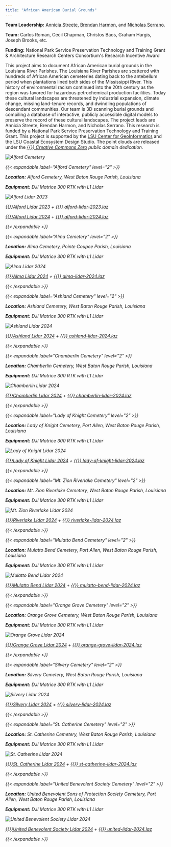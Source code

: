 ```yaml
---
title: "African American Burial Grounds"
---
```


**Team Leadership:**
[Annicia Streete](https://design.lsu.edu/faculty/streete-annicia/),
[Brendan Harmon](https://baharmon.github.io/), and
[Nicholas Serrano](https://dcp.ufl.edu/faculties/nicholas-serrano/).

**Team:**
Carlos Roman, Cecil Chapman, Christos Baos, Graham Hargis, Joseph Brooks, etc.

**Funding:** National Park Service Preservation Technology and Training Grant
& Architecture Research Centers Consortium's Research Incentive Award

This project aims to document African American burial grounds in the Louisiana River Parishes. The Louisiana River Parishes are scattered with hundreds of African American cemeteries dating back to the antebellum period when plantations lined both sides of the Mississippi River. This history of environmental racism continued into the 20th century as the region was favored for hazardous petrochemical production facilities. Today these cultural landscapes are threatened by industrial expansion, climate change, missing land-tenure records, and dwindling populations of descendant communities. Our team is 3D scanning burial grounds and compiling a database of interactive, publicly accessible digital models to preserve the record of these cultural landscapes. The project leads are Annicia Streete, Brendan Harmon, and Nicholas Serrano. This research is funded by a National Park Service Preservation Technology and Training Grant. This project is supported by the [LSU Center for GeoInformatics](http://c4g.lsu.edu/) and the LSU Coastal Ecosystem Design Studio. The point clouds are released under the [{{<i class="fab fa-creative-commons-zero">}} Creative Commons Zero](https://creativecommons.org/share-your-work/public-domain/cc0/) public domain dedication.

![Alford Cemetery](../alford-1.webp)

{{< expandable label="Alford Cemetery" level="2" >}}

**Location:** Alford Cemetery, West Baton Rouge Parish, Louisiana

**Equipment:** DJI Matrice 300 RTK with L1 Lidar

![Alford Lidar 2023](../alford-lidar-2023.webp)

[{{<i class="fas fa-braille">}}Alford Lidar 2023](https://xyz.cct.lsu.edu/data/burial-grounds/alford-lidar-2023.html "Point Cloud Viewer for Alford Cemetery Lidar 2023")
+
[{{<i class="ms ms-cloud">}} alford-lidar-2023.laz](https://xyz.cct.lsu.edu/data/burial-grounds/alford-lidar-2023.laz "LAZ Point Cloud Dataset for Alford Cemetery 2023")

[{{<i class="fas fa-braille">}}Alford Lidar 2024](https://xyz.cct.lsu.edu/data/burial-grounds/alford-lidar-2024.html "Point Cloud Viewer for Alford Cemetery Lidar 2024")
+
[{{<i class="ms ms-cloud">}} alford-lidar-2024.laz](https://xyz.cct.lsu.edu/data/burial-grounds/alford-lidar-2024.laz "LAZ Point Cloud Dataset for Alford Cemetery 2024")

{{< /expandable >}}

{{< expandable label="Alma Cemetery" level="2" >}}

**Location:** Alma Cemetery, Pointe Coupee Parish, Louisiana

**Equipment:** DJI Matrice 300 RTK with L1 Lidar

![Alma Lidar 2024](../alma-lidar-2024.webp)

[{{<i class="fas fa-braille">}}Alma Lidar 2024](https://xyz.cct.lsu.edu/data/burial-grounds/alma-lidar-2024.html "Point Cloud Viewer for Alma Cemetery Lidar 2024")
+
[{{<i class="ms ms-cloud">}} alma-lidar-2024.laz](https://xyz.cct.lsu.edu/data/burial-grounds/alma-lidar-2024.laz "LAZ Point Cloud Dataset for Alma Cemetery 2024")

{{< /expandable >}}

{{< expandable label="Ashland Cemetery" level="2" >}}

**Location:** Ashland Cemetery, West Baton Rouge Parish, Louisiana

**Equipment:** DJI Matrice 300 RTK with L1 Lidar

![Ashland Lidar 2024](../ashland-lidar-2024.webp)

[{{<i class="fas fa-braille">}}Ashland Lidar 2024](https://xyz.cct.lsu.edu/data/burial-grounds/ashland-lidar-2024.html "Point Cloud Viewer for Ashland Cemetery Lidar 2024")
+
[{{<i class="ms ms-cloud">}} ashland-lidar-2024.laz](https://xyz.cct.lsu.edu/data/burial-grounds/ashland-lidar-2024.laz "LAZ Point Cloud Dataset for Ashland Cemetery 2024")

{{< /expandable >}}

{{< expandable label="Chamberlin Cemetery" level="2" >}}

**Location:** Chamberlin Cemetery, West Baton Rouge Parish, Louisiana

**Equipment:** DJI Matrice 300 RTK with L1 Lidar

![Chamberlin Lidar 2024](../chamberlin-lidar-2024.webp)

[{{<i class="fas fa-braille">}}Chamberlin Lidar 2024](https://xyz.cct.lsu.edu/data/burial-grounds/chamberlin-lidar-2024.html "Point Cloud Viewer for Chamberlin Cemetery Lidar 2024")
+
[{{<i class="ms ms-cloud">}} chamberlin-lidar-2024.laz](https://xyz.cct.lsu.edu/data/burial-grounds/chamberlin-lidar-2024.laz "LAZ Point Cloud Dataset for Chamberlin Cemetery 2024")

{{< /expandable >}}

{{< expandable label="Lady of Knight Cemetery" level="2" >}}

**Location:** Lady of Knight Cemetery, Port Allen, West Baton Rouge Parish, Louisiana

**Equipment:** DJI Matrice 300 RTK with L1 Lidar

![Lady of Knight Lidar 2024](../lady-of-knight-lidar-2024.webp)

[{{<i class="fas fa-braille">}}Lady of Knight Lidar 2024](https://xyz.cct.lsu.edu/data/burial-grounds/lady-of-knight-lidar-2024.html "Point Cloud Viewer for Lady of Knight Cemetery Lidar 2024")
+
[{{<i class="ms ms-cloud">}} lady-of-knight-lidar-2024.laz](https://xyz.cct.lsu.edu/data/burial-grounds/lady-of-knight-lidar-2024.laz "LAZ Point Cloud Dataset for Lady of Knight Cemetery 2024")

{{< /expandable >}}

{{< expandable label="Mt. Zion Riverlake Cemetery" level="2" >}}

**Location:** Mt. Zion Riverlake Cemetery, West Baton Rouge Parish, Louisiana

**Equipment:** DJI Matrice 300 RTK with L1 Lidar

![Mt. Zion Riverlake Lidar 2024](../riverlake-lidar-2024.webp)

[{{<i class="fas fa-braille">}}Riverlake Lidar 2024](https://xyz.cct.lsu.edu/data/burial-grounds/riverlake-lidar-2024.html "Point Cloud Viewer for Mt. Zion Riverlake Cemetery Lidar 2024")
+
[{{<i class="ms ms-cloud">}} riverlake-lidar-2024.laz](https://xyz.cct.lsu.edu/data/burial-grounds/riverlake-lidar-2024.laz "LAZ Point Cloud Dataset for Mt. Zion Riverlake Cemetery 2024")

{{< /expandable >}}

{{< expandable label="Mulatto Bend Cemetery" level="2" >}}

**Location:** Mulatto Bend Cemetery, Port Allen, West Baton Rouge Parish, Louisiana

**Equipment:** DJI Matrice 300 RTK with L1 Lidar

![Mulatto Bend Lidar 2024](../mulatto-bend-lidar-2024.webp)

[{{<i class="fas fa-braille">}}Mulatto Bend Lidar 2024](https://xyz.cct.lsu.edu/data/burial-grounds/mulatto-bend-lidar-2024.html "Point Cloud Viewer for Mulatto Bend Cemetery Lidar 2024")
+
[{{<i class="ms ms-cloud">}} mulatto-bend-lidar-2024.laz](https://xyz.cct.lsu.edu/data/burial-grounds/mulatto-bend-lidar-2024.laz "LAZ Point Cloud Dataset for Mulatto Bend Cemetery 2024")

{{< /expandable >}}

{{< expandable label="Orange Grove Cemetery" level="2" >}}

**Location:** Orange Grove Cemetery, West Baton Rouge Parish, Louisiana

**Equipment:** DJI Matrice 300 RTK with L1 Lidar

![Orange Grove Lidar 2024](../orange-grove-lidar-2024.webp)

[{{<i class="fas fa-braille">}}Orange Grove Lidar 2024](https://xyz.cct.lsu.edu/data/burial-grounds/orange-grove-lidar-2024.html "Point Cloud Viewer for Orange Grove Cemetery Lidar 2024")
+
[{{<i class="ms ms-cloud">}} orange-grove-lidar-2024.laz](https://xyz.cct.lsu.edu/data/burial-grounds/orange-grove-lidar-2024.laz "LAZ Point Cloud Dataset for Orange Grove Cemetery 2024")

{{< /expandable >}} 

{{< expandable label="Silvery Cemetery" level="2" >}}

**Location:** Silvery Cemetery, West Baton Rouge Parish, Louisiana

**Equipment:** DJI Matrice 300 RTK with L1 Lidar

![Silvery Lidar 2024](../silvery-lidar-2024.webp)

[{{<i class="fas fa-braille">}}Silvery Lidar 2024](https://xyz.cct.lsu.edu/data/burial-grounds/silvery-lidar-2024.html "Point Cloud Viewer for Silvery Cemetery Lidar 2024")
+
[{{<i class="ms ms-cloud">}} silvery-lidar-2024.laz](https://xyz.cct.lsu.edu/data/burial-grounds/silvery-lidar-2024.laz "LAZ Point Cloud Dataset for Silvery Cemetery 2024")

{{< /expandable >}}

{{< expandable label="St. Catherine Cemetery" level="2" >}}

**Location:** St. Catherine Cemetery, West Baton Rouge Parish, Louisiana

**Equipment:** DJI Matrice 300 RTK with L1 Lidar

![St. Catherine Lidar 2024](../st-catherine-lidar-2024.webp)

[{{<i class="fas fa-braille">}}St. Catherine Lidar 2024](https://xyz.cct.lsu.edu/data/burial-grounds/st-catherine-lidar-2024.html "Point Cloud Viewer for St. Catherine Cemetery Lidar 2024")
+
[{{<i class="ms ms-cloud">}} st-catherine-lidar-2024.laz](https://xyz.cct.lsu.edu/data/burial-grounds/st-catherine-lidar-2024.laz "LAZ Point Cloud Dataset for St. Catherine Cemetery 2024")

{{< /expandable >}}

{{< expandable label="United Benevolent Society Cemetery" level="2" >}}

**Location:** United Benevolent Sons of Protection Society Cemetery, Port Allen, West Baton Rouge Parish, Louisiana

**Equipment:** DJI Matrice 300 RTK with L1 Lidar

![United Benevolent Society Lidar 2024](../united-lidar-2024.webp)

[{{<i class="fas fa-braille">}}United Benevolent Society Lidar 2024](https://xyz.cct.lsu.edu/data/burial-grounds/united-lidar-2024.html "Point Cloud Viewer for United Benevolent Cemetery Lidar 2024")
+
[{{<i class="ms ms-cloud">}} united-lidar-2024.laz](https://xyz.cct.lsu.edu/data/burial-grounds/united-lidar-2024.laz "LAZ Point Cloud Dataset for United Benevolent Cemetery 2024")

{{< /expandable >}}